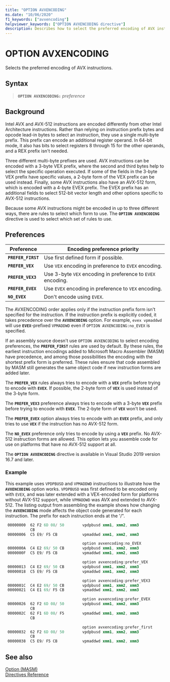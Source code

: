 ```yaml
---
title: "OPTION AVXENCODING"
ms.date: "10/06/2020"
f1_keywords: ["avxencoding"]
helpviewer_keywords: ["OPTION AVXENCODING directive"]
description: Describes how to select the preferred encoding of AVX instructions when more than one possibility will work
---
```

# OPTION AVXENCODING

Selects the preferred encoding of AVX instructions.

## Syntax

> **`OPTION AVXENCODING:`** *preference*

## Background

Intel AVX and AVX-512 instructions are encoded differently from other Intel Architecture instructions. Rather than relying on instruction prefix bytes and opcode lead-in bytes to select an instruction, they use a single multi-byte prefix. This prefix can encode an additional register operand. In 64-bit mode, it also has bits to select registers 8 through 15 for the other operands, and a REX prefix isn't needed.

Three different multi-byte prefixes are used. AVX instructions can be encoded with a 3-byte VEX prefix, where the second and third bytes help to select the specific operation executed. If some of the fields in the 3-byte VEX prefix have specific values, a 2-byte form of the VEX prefix can be used instead. Finally, some AVX instructions also have an AVX-512 form, which is encoded with a 4-byte EVEX prefix. The EVEX prefix has an additional fields to select 512-bit vector length and other options specific to AVX-512 instructions.

Because some AVX instructions might be encoded in up to three different ways, there are rules to select which form to use. The **`OPTION AVXENCODING`** directive is used to select which set of rules to use.

## Preferences

| Preference | Encoding preference priority |
|--|--|
| **`PREFER_FIRST`** | Use first defined form if possible. |
| **`PREFER_VEX`** | Use `VEX` encoding in preference to `EVEX` encoding. |
| **`PREFER_VEX3`** | Use 3-byte `VEX` encoding in preference to `EVEX` encoding. |
| **`PREFER_EVEX`** | Use `EVEX` encoding in preference to `VEX` encoding. |
| **`NO_EVEX`** | Don't encode using `EVEX`. |

The AVXENCODING order applies only if the instruction prefix form isn't specified for the instruction. If the instruction prefix is explicitly coded, it takes precedence over the **`AVXENCODING`** option. For example, `evex vpmaddwd` will use **`EVEX`**-prefixed `VPMADDWD` even if `OPTION AVXENCODING:no_EVEX` is specified.

If an assembly source doesn't use `OPTION AVXENCODING` to select encoding preferences, the **`PREFER_FIRST`** rules are used by default. By these rules, the earliest instruction encodings added to Microsoft Macro Assembler (MASM) have precedence, and among those possibilities the encoding with the shortest prefix form is preferred. These rules ensure that code assembled by MASM still generates the same object code if new instruction forms are added later.

The **`PREFER_VEX`** rules always tries to encode with a **`VEX`** prefix before trying to encode with **`EVEX`**. If possible, the 2-byte form of **`VEX`** is used instead of the 3-byte form.

The **`PREFER_VEX3`** preference always tries to encode with a 3-byte **`VEX`** prefix before trying to encode with **`EVEX`**. The 2-byte form of **`VEX`** won't be used.

The **`PREFER_EVEX`** option always tries to encode with an **`EVEX`** prefix, and only tries to use **`VEX`** if the instruction has no AVX-512 form.

The **`NO_EVEX`** preference only tries to encode by using a **`VEX`** prefix. No AVX-512 instruction forms are allowed. This option lets you assemble code for use on platforms that have no AVX-512 support at all.

The **`OPTION AVXENCODING`** directive is available in Visual Studio 2019 version 16.7 and later.

### Example

This example uses `VPDPBUSD` and `VPMADDWD` instructions to illustrate how the **`AVXENCODING`** option works. `VPDPBUSD` was first defined to be encoded only with `EVEX`, and was later extended with a VEX-encoded form for platforms without AVX-512 support, while `VPMADDWD` was AVX and extended to AVX-512. The listing output from assembling the example shows how changing the **`AVXENCODING`** mode affects the object code generated for each instruction. The prefix for each instruction ends at the '/".

```asm
 00000000  62 F2 6D 08/ 50        vpdpbusd xmm1, xmm2, xmm3
           CB
 00000006  C5 E9/ F5 CB           vpmaddwd xmm1, xmm2, xmm3

                                  option avxencoding:no_EVEX
 0000000A  C4 E2 69/ 50 CB        vpdpbusd xmm1, xmm2, xmm3
 0000000F  C5 E9/ F5 CB           vpmaddwd xmm1, xmm2, xmm3

                                  option avxencoding:prefer_VEX
 00000013  C4 E2 69/ 50 CB        vpdpbusd xmm1, xmm2, xmm3
 00000018  C5 E9/ F5 CB           vpmaddwd xmm1, xmm2, xmm3

                                  option avxencoding:prefer_VEX3
 0000001C  C4 E2 69/ 50 CB        vpdpbusd xmm1, xmm2, xmm3
 00000021  C4 E1 69/ F5 CB        vpmaddwd xmm1, xmm2, xmm3

                                  option avxencoding:prefer_EVEX
 00000026  62 F2 6D 08/ 50        vpdpbusd xmm1, xmm2, xmm3
           CB
 0000002C  62 F1 6D 08/ F5        vpmaddwd xmm1, xmm2, xmm3
           CB

                                  option avxencoding:prefer_first
 00000032  62 F2 6D 08/ 50        vpdpbusd xmm1, xmm2, xmm3
           CB
 00000038  C5 E9/ F5 CB           vpmaddwd xmm1, xmm2, xmm3
```

## See also

[Option (MASM)](option-masm.md)\
[Directives Reference](directives-reference.md)
